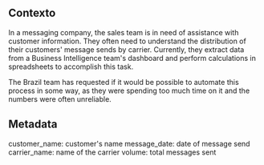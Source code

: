 ## Contexto
In a messaging company, the sales team is in need of assistance with customer information. They often need to understand the distribution of their customers' message sends by carrier. Currently, they extract data from a Business Intelligence team's dashboard and perform calculations in spreadsheets to accomplish this task.

The Brazil team has requested if it would be possible to automate this process in some way, as they were spending too much time on it and the numbers were often unreliable.

## Metadata
customer_name: customer's name
message_date: date of message send
carrier_name: name of the carrier
volume: total messages sent
